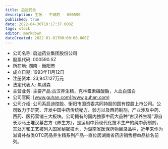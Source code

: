 ```yaml
---
title: 启迪药业
description: 主板 - 中成药 - 000590
published: true
date: 2022-04-30T19:17:37.000Z
tags: stock
editor: markdown
dateCreated: 2022-01-01T00:00:00.000Z
---
```


- 公司名称: 启迪药业集团股份公司
- 股票代码: 000590.SZ
- 所在地: 湖南 - 衡阳市
- 成立日期: 1993年11月12日
- 注册资本: 23,947.127万元
- 法定代表人: 焦祺森
- 主营业务: 主要产品:古汉养生精，克林霉素磷酸酯，人血白蛋白
- 公司官网: [www.guhan.com](www.guhan.com)
- 公司介绍: 公司系启迪控股、衡阳市国资委共同持股的国有控股上市公司。公司致力于研究、开发中国中药传统秘方、验方以及西药制剂，产业涉及中药、西药、医药营销三大板块。公司拥有的国内独家中药大品种“古汉养生精”源自长沙马王堆汉墓古方《养生方》，是运用中药现代化技术生产的纯中药制剂，其处方和工艺被列入国家秘密技术，为湖南省医保药物目录品种，近年来作为滋肾补益类OTC药品养生精系列产品一直位居湖南省药店销售榜单品排名前列。


